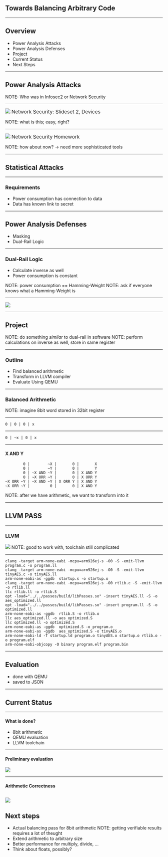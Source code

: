 <!--# Status Talk-->
## Towards Balancing Arbitrary Code

---

## Overview
- Power Analysis Attacks
- Power Analysis Defenses
- Project
- Current Status
- Next Steps

---

## Power Analysis Attacks

NOTE: Who was in Infosec2 or Network Security

----

![](./images/poweranalysis.png)
<span style="font-size:12pt;">Network Security: Slideset 2, Devices</span>

NOTE: what is this; easy, right?

----

![](./images/trace.png)
<span style="font-size:12pt;">Network Security Homework</span>

NOTE: how about now? -> need more sophisticated tools

----

## Statistical Attacks

----

### Requirements
- Power consumption has connection to data
- Data has known link to secret

---

## Power Analysis Defenses

- Masking
- Dual-Rail Logic

----

### Dual-Rail Logic
- Calculate inverse as well
- Power consumption is constant

NOTE: power consumption == Hamming-Weight
NOTE: ask if everyone knows what a Hamming-Weight is

----

![](./images/dual.png)

---

## Project

NOTE: do something *similar* to dual-rail in software
NOTE: perform calculations on inverse as well, store in same register

----

### Outline
- Find balanced arithmetic
- Transform in LLVM compiler
- Evaluate Using QEMU

---

### Balanced Arithmetic

NOTE: imagine 8bit word stored in 32bit register

----

`0 | 0 | 0 | x`

----

`0 | ~x | 0 | x`

----

#### X AND Y

```
        0 |        ~X |       0 |       X
        0 |        ~Y |       0 |       Y
        0 | ~X AND ~Y |       0 | X AND Y
        0 | ~X ORR ~Y |       0 | X ORR Y
~X ORR ~Y | ~X AND ~Y | X ORR Y | X AND Y
~X ORR ~Y |         0 |       0 | X AND Y
```

NOTE: after we have arithmetic, we want to transform into it

---

## LLVM PASS

----

### LLVM
![](./images/llvm.png)
NOTE: good to work with, toolchain still complicated

----

```
clang -target arm-none-eabi -mcpu=arm926ej-s -O0 -S -emit-llvm program.c -o program.ll
clang -target arm-none-eabi -mcpu=arm926ej-s -O0 -S -emit-llvm tinyAES.c -o tinyAES.ll
arm-none-eabi-as -ggdb  startup.s -o startup.o
clang -target arm-none-eabi -mcpu=arm926ej-s -O0 rtlib.c -S -emit-llvm -o rtlib.ll
llc rtlib.ll -o rtlib.S
opt -load="../../passes/build/libPasses.so" -insert tinyAES.ll -S -o aes_optimized.ll
opt -load="../../passes/build/libPasses.so" -insert program.ll -S -o optimized.ll
arm-none-eabi-as -ggdb  rtlib.S -o rtlib.o
llc aes_optimized.ll -o aes_optimized.S
llc optimized.ll -o optimized.S
arm-none-eabi-as -ggdb  optimized.S -o program.o
arm-none-eabi-as -ggdb  aes_optimized.S -o tinyAES.o
arm-none-eabi-ld -T startup.ld program.o tinyAES.o startup.o rtlib.o -o program.elf
arm-none-eabi-objcopy -O binary program.elf program.bin
```

---

## Evaluation
- done with QEMU
- saved to JSON

---

## Current Status

----

#### What is done?
- 8bit arithmetic
- QEMU evaluation
- LLVM toolchain

----

#### Preliminary evaluation

![](./images/eval.png)

----

#### Arithmetic Correctness

![](./images/arithmetic.png)
---

## Next steps
- Actual balancing pass for 8bit arithmetic
NOTE: getting verifiable results requires a lot of theught
- Extend arithmetic to arbitrary size
- Better performance for multiply, divide, ...
- Think about floats, possibly?
